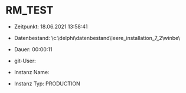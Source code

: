 # RM_TEST

- Zeitpunkt: 18.06.2021 13:58:41

- Datenbestand: \c:\delphi\datenbestand\leere_installation_7_2\winbe\
- Dauer: 00:00:11
- git-User: 
- Instanz Name: 
- Instanz Typ: PRODUCTION
